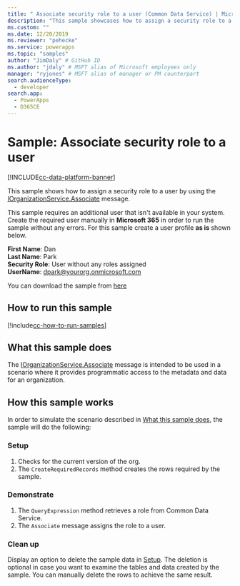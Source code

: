 ```yaml
---
title: " Associate security role to a user (Common Data Service) | Microsoft Docs" # Intent and product brand in a unique string of 43-59 chars including spaces
description: "This sample showcases how to assign a security role to a user " # 115-145 characters including spaces. This abstract displays in the search result.
ms.custom: ""
ms.date: 12/20/2019
ms.reviewer: "pehecke"
ms.service: powerapps
ms.topic: "samples"
author: "JimDaly" # GitHub ID
ms.author: "jdaly" # MSFT alias of Microsoft employees only
manager: "ryjones" # MSFT alias of manager or PM counterpart
search.audienceType: 
  - developer
search.app: 
  - PowerApps
  - D365CE
---
```


# Sample: Associate security role to a user

[!INCLUDE[cc-data-platform-banner](../../../../includes/cc-data-platform-banner.md)]

This sample shows how to assign a security role to a user by using the [IOrganizationService.Associate](https://docs.microsoft.com/dotnet/api/microsoft.xrm.sdk.iorganizationservice?view=dynamics-general-ce-9) message. 

This sample requires an additional user that isn't available in your system. Create the required user manually in **Microsoft 365** in order to run the sample without any errors. For this sample create a user profile **as is** shown below. 

**First Name**: Dan<br/>
**Last Name**: Park<br/>
**Security Role**: User without any roles assigned<br/>
**UserName**: dpark@yourorg.onmicrosoft.com<br/>

You can download the sample from [here](https://github.com/microsoft/PowerApps-Samples/tree/master/cds/orgsvc/C%23/AssociateSecurityRoleToUser)

## How to run this sample

[!include[cc-how-to-run-samples](../../includes/cc-how-to-run-samples.md)]

## What this sample does

The [IOrganizationService.Associate](https://docs.microsoft.com/dotnet/api/microsoft.xrm.sdk.iorganizationservice?view=dynamics-general-ce-9) message is intended to be used in a scenario where it provides programmatic access to the metadata and data for an organization.

## How this sample works

In order to simulate the scenario described in [What this sample does](#what-this-sample-does), the sample will do the following:

### Setup

1. Checks for the current version of the org.
2. The `CreateRequiredRecords` method creates the rows required by the sample.

### Demonstrate

1. The `QueryExpression` method retrieves a role from Common Data Service.
2. The `Associate` message assigns the role to a user.

### Clean up

Display an option to delete the sample data in [Setup](#setup). The deletion is optional in case you want to examine the tables and data created by the sample. You can manually delete the rows to achieve the same result.
